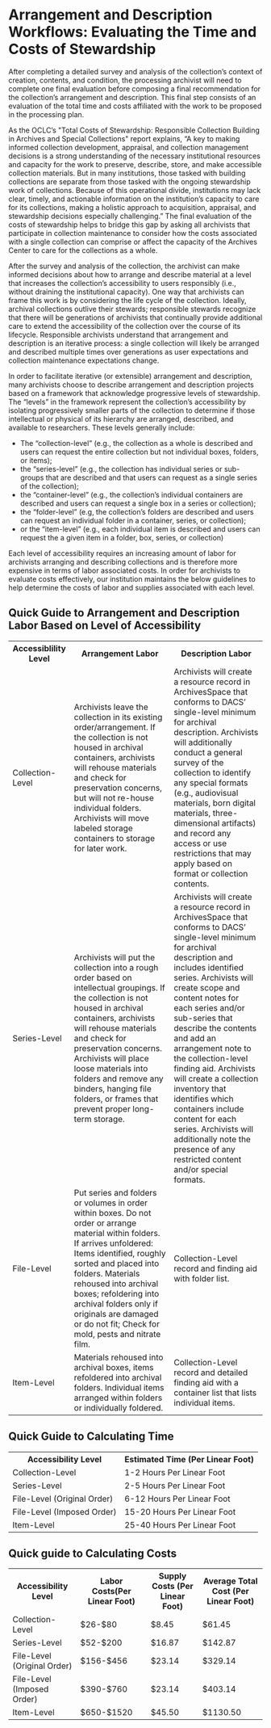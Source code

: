 <h1>Arrangement and Description Workflows: Evaluating the Time and Costs of Stewardship</h1>
<p>After completing a detailed survey and analysis of the collection’s context of creation, contents, and condition, the processing archivist will need to complete one final evaluation before composing a final recommendation for the collection’s arrangement and description. This final step consists of an evaluation of the total time and costs affiliated with the work to be proposed in the processing plan.</p>
<p>As the OCLC’s "Total Costs of Stewardship: Responsible Collection Building in Archives and Special Collections" report explains, “A key to making informed collection development, appraisal, and collection management decisions is a strong understanding of the necessary institutional resources and capacity for the work to preserve, describe, store, and make accessible collection materials. But in many institutions, those tasked with building collections are separate from those tasked with the ongoing stewardship work of collections. Because of this operational divide, institutions may lack clear, timely, and actionable information on the institution’s capacity to care for its collections, making a holistic approach to acquisition, appraisal, and stewardship decisions especially challenging.” The final evaluation of the costs of stewardship helps to bridge this gap by asking all archivists that participate in collection maintenance to consider how the costs associated with a single collection can comprise or affect the capacity of the Archives Center to care for the collections as a whole.</p>
<p>After the survey and analysis of the collection, the archivist can make informed decisions about how to arrange and describe material at a level that increases the collection’s accessibility to users responsibly (i.e., without draining the institutional capacity). One way that archivists can frame this work is by considering the life cycle of the collection. Ideally, archival collections outlive their stewards; responsible stewards recognize that there will be generations of archivists that continually provide additional care to extend the accessibility of the collection over the course of its lifecycle.  Responsible archivists understand that arrangement and description is an iterative process: a single collection will likely be arranged and described multiple times over generations as user expectations and collection maintenance expectations change.</p>   
<p>In order to facilitate iterative (or extensible) arrangement and description, many archivists choose to describe arrangement and description projects based on a framework that acknowledge progressive levels of stewardship. The “levels” in the framework represent the collection’s accessibility by isolating progressively smaller parts of the collection to determine if those intellectual or physical of its hierarchy are arranged, described, and available to researchers. These levels generally include:</p>
<ul>
  <li>The “collection-level” (e.g., the collection as a whole is described and users can request the entire collection but not individual boxes, folders, or items);</li>
  <li>the “series-level” (e.g., the collection has individual series or sub-groups that are described and that users can request as a single series of the collection);</li>
  <li>the “container-level” (e.g., the collection’s individual containers are described and users can request a single box in a series or collection);</li>
  <li>the “folder-level” (e.g, the collection’s folders are described and users can request an individual folder in a container, series, or collection);</li>
  <li>or the “item-level” (e.g., each individual item is described and users can request the a given item in a folder, box, series, or collection)</li>
</ul>
<p>Each level of accessibility requires an increasing amount of labor for archivists arranging and describing collections and is therefore more expensive in terms of labor associated costs. In order for archivists to evaluate costs effectively, our institution maintains the below guidelines to help determine the costs of labor and supplies associated with each level.</p>

<h2>Quick Guide to Arrangement and Description Labor Based on Level of Accessibility</h2>
<table>
<tr>
  <th>Accessiblility Level</th>
  <th>Arrangement Labor</th>
  <th>Description Labor</th>
</tr>
<tr>
  <td>Collection-Level</td>
  <td>Archivists leave the collection in its existing order/arrangement. If the collection is not housed in archival containers, archivists will rehouse materials and check for preservation concerns, but will not re-house individual folders. Archivists will move labeled storage containers to storage for later work.</td>
  <td>Archivists will create a resource record in ArchivesSpace that conforms to DACS’ single-level minimum for archival description. Archivists will additionally conduct a general survey of the collection to identify any special formats (e.g., audiovisual materials, born digital materials, three-dimensional artifacts) and record any access or use restrictions that may apply based on format or collection contents.</td>
</tr>
<tr>
  <td>Series-Level</td>
  <td>Archivists will put the collection into a rough order based on intellectual groupings. If the collection is not housed in archival containers, archivists will rehouse materials and check for preservation concerns. Archivists will place loose materials into folders and remove any binders, hanging file folders, or frames that prevent proper long-term storage.</td>
  <td>Archivists will create a resource record in ArchivesSpace that conforms to DACS’ single-level minimum for archival description and includes identified series. Archivists will create scope and content notes for each series and/or sub-series that describe the contents and add an arrangement note to the collection-level finding aid.
Archivists will create a collection inventory that identifies which containers include content for each series. Archivists will additionally note the presence of any restricted content and/or special formats.</td>  
</tr>
<tr>
  <td>File-Level</td>
  <td>Put series and folders or volumes in order within boxes. Do not order or arrange material within folders. If arrives unfoldered: Items identified, roughly sorted and placed into folders. Materials rehoused into archival boxes; refoldering into archival folders only if originals are damaged or do not fit; Check for mold, pests and nitrate film.</td>
  <td>Collection-Level record and finding aid with folder list.</td>
</tr> 
<tr>
  <td>Item-Level</td>
  <td>Materials rehoused into archival boxes, items refoldered into archival folders. Individual items arranged within folders or individually foldered.</td>
  <td>Collection-Level record and detailed finding aid with a container list that lists individual items.</td>
</tr>
</table>

<h2>Quick Guide to Calculating Time</h2>
<table>
<tr>
  <th>Accessibility Level</th>
  <th>Estimated Time (Per Linear Foot)</th>
</tr>
<tr>
  <td>Collection-Level</td>
  <td>1-2 Hours Per Linear Foot</td>
</tr>
<tr>
  <td>Series-Level</td>
  <td>2-5 Hours Per Linear Foot</td>
</tr>
<tr>
   <td>File-Level (Original Order)</td>
   <td>6-12 Hours Per Linear Foot</td>
</tr>
<tr>
   <td>File-Level (Imposed Order)</td>
   <td>15-20 Hours Per Linear Foot</td>
</tr>
<tr>
   <td>Item-Level</td>
   <td>25-40 Hours Per Linear Foot</td>
</tr>
</table>
<h2>Quick guide to Calculating Costs</h2>
<table>
<tr>
  <th>Accessibility Level</th>
  <th>Labor Costs(Per Linear Foot)</th>
  <th>Supply Costs (Per Linear Foot)</th>
  <th>Average Total Cost (Per Linear Foot)</th>
</tr>
<tr>
  <td>Collection-Level</td>
  <td>$26-$80</td>
  <td>$8.45</td>
  <td>$61.45</td>
</tr>
<tr>
  <td>Series-Level</td>
  <td>$52-$200</td>
  <td>$16.87</td>
  <td>$142.87</td>
</tr>
<tr>
  <td>File-Level (Original Order)</td>
  <td>$156-$456</td>
  <td>$23.14</td>
  <td>$329.14</td>
</tr>
<tr>
  <td>File-Level (Imposed Order)</td>
  <td>$390-$760</td>
  <td>$23.14</td>
  <td>$403.14</td>
</tr>
<tr>
  <td>Item-Level</td>
  <td>$650-$1520</td>
  <td>$45.50</td>
  <td>$1130.50</td>
</tr>
</table>

